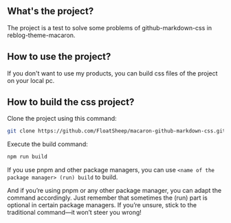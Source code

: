 ## What's the project?

The project is a test to solve some problems of github-markdown-css in reblog-theme-macaron.

## How to use the project?

If you don't want to use my products, you can build css files of the project on your local pc.

## How to build the css project?

Clone the project using this command:

```bash
git clone https://github.com/FloatSheep/macaron-github-markdown-css.git
```

Execute the build command:

```bash
npm run build
```

If you use pnpm and other package managers, you can use `<name of the package manager> (run) build` to build.

And if you’re using pnpm or any other package manager, you can adapt the command accordingly. Just remember that sometimes the (run) part is optional in certain package managers. If you’re unsure, stick to the traditional command—it won’t steer you wrong!